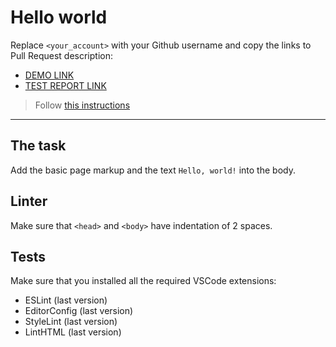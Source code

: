 # Hello world

Replace `<your_account>` with your Github username and copy the links to Pull Request description:
- [DEMO LINK](https://Ukrainiane-panda.github.io/layout_hello-world/)
- [TEST REPORT LINK](https://Ukrainiane-panda.github.io/layout_hello-world/report/html_report/)

> Follow [this instructions](https://mate-academy.github.io/layout_task-guideline/#how-to-solve-the-layout-tasks-on-github)
___

## The task

Add the basic page markup and the text `Hello, world!` into the body.

## Linter

Make sure that `<head>` and `<body>` have indentation of 2 spaces.

## Tests

Make sure that you installed all the required VSCode extensions:

- ESLint (last version)
- EditorConfig (last version)
- StyleLint (last version)
- LintHTML (last version)
